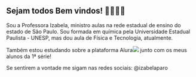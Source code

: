 ## Sejam todos Bem vindos! 🦋💕👩‍🏫

Sou a Professora Izabela, ministro aulas na rede estadual de ensino do estado de São Paulo.
Sou formada em química pela Universidade Estadual Paulista - UNESP, mas dou aula de Física e Tecnologia, atualmente.

Também estou estudando sobre a plataforma Alura![](https://www.alurastart.com.br) junto com os meus alunos da 1ª série!

Se sentirem a vontade me sigam nas redes sociais:
@izabelaparo

